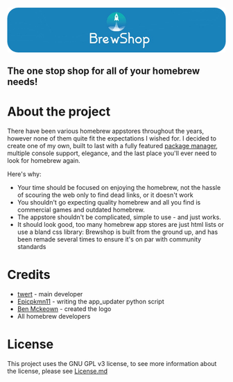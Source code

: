 <p align="center">
  <img align="center" src="./assets/images/banner.png" alt="banner">
</p>

<h2>The one stop shop for all of your homebrew needs!</h2>

About the project
=====
There have been various homebrew appstores throughout the years, however none of them quite fit the expectations I wished for. I decided to create one of my own, built to last with a fully featured [package manager](https://github.com/twert627/xbrew), multiple console support, elegance, and the last place you'll ever need to look for homebrew again.

Here's why:
* Your time should be focused on enjoying the homebrew, not the hassle of scouring the web only to find dead links, or it doesn't work
* You shouldn't go expecting quality homebrew and all you find is commercial games and outdated homebrew.
* The appstore shouldn't be complicated, simple to use - and just works.
* It should look good, too many homebrew app stores are just html lists or use a bland css library: Brewshop is built from the ground up, and has been remade several times to ensure it's on par with community standards

Credits
=====
* [twert](https://github.com/twert627) - main developer
* [Epicpkmn11](https://github.com/Epicpkmn11) - writing the app_updater python script
* [Ben Mckeown](https://dribbble.com/shots/1875092-3DS-Homebrew-Launcher-logo) - created the logo
* All homebrew developers

License 
=====
This project uses the GNU GPL v3 license, to see more information about the license, please see [License.md](https://github.com/twert627/BrewShop/blob/master/License.md)
